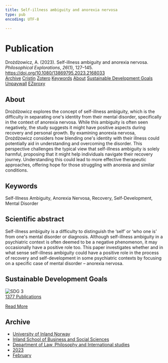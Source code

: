 ```yaml
---
title: Self-illness ambiguity and anorexia nervosa
type: pub
encoding: UTF-8

---
```

<h1>Publication</h1>
<article id="csl-bib-container-763MYTQM" class="csl-bib-container">
  <div class="csl-bib-body"> <div class="csl-entry">Drożdżowicz, A. (2023). Self-illness ambiguity and anorexia nervosa. <i>Philosophical Explorations</i>, <i>26</i>(1), 127–145. <a href="https://doi.org/10.1080/13869795.2023.2168033">https://doi.org/10.1080/13869795.2023.2168033</a></div> </div>
  <div class="csl-bib-buttons">
    <a href="#taxonomy-article-763MYTQM" alt="archive" class="csl-bib-button">Archive</a>
    <a href="https://app.cristin.no/results/show.jsf?id=2129256" alt="Cristin" class="csl-bib-button">Cristin</a>
    <a href="http://zotero.org/groups/5881554/items/763MYTQM" alt="Zotero" class="csl-bib-button">Zotero</a>
    <a href="#keywords-article-763MYTQM" alt="keywords" class="csl-bib-button">Keywords</a>
    <a href="#about-article-763MYTQM" alt="about_pub" class="csl-bib-button">About</a>
    <a href="#sdg-article-763MYTQM" alt="sdg" class="csl-bib-button">Sustainable Development Goals</a>
    <a href="https://doi.org/10.1080/13869795.2023.2168033" alt="Unpaywall" class="csl-bib-button">Unpaywall</a>
    <a href="https://doi.org/10.1080/13869795.2023.2168033" alt="EZproxy" class="csl-bib-button">EZproxy</a>
  </div>
  <div id="csl-bib-meta-container-763MYTQM"></div>
</article>
<div id="csl-bib-meta-763MYTQM" class="csl-bib-meta">
  <article id="about-article-763MYTQM" class="about_pub-article">
    <h1>About</h1>
    Drożdżowicz explores the concept of self-illness ambiguity, which is the difficulty in separating one's identity from their mental disorder, specifically in the context of anorexia nervosa. While this ambiguity is often seen negatively, the study suggests it might have positive aspects during recovery and personal growth. By examining anorexia nervosa, Drożdżowicz considers how blending one's identity with their illness could potentially aid in understanding and overcoming the disorder. This perspective challenges the typical view that self-illness ambiguity is solely harmful, proposing that it might help individuals navigate their recovery journey. Understanding this could lead to more effective therapeutic approaches, offering hope for those struggling with anorexia and similar conditions.
  </article>
  <article id="keywords-article-763MYTQM" class="keywords-article">
    <h1>Keywords</h1>
    Self-Illness Ambiguity, Anorexia Nervosa, Recovery, Self-Development, Mental Disorder
  </article>
  <article id="abstract-article-763MYTQM" class="abstract-article">
    <h1>Scientific abstract</h1>
    Self-illness ambiguity is a difficulty to distinguish the ‘self’ or ‘who one is’ from one's mental disorder or diagnosis. Although self-illness ambiguity in a psychiatric context is often deemed to be a negative phenomenon, it may occasionally have a positive role too. This paper investigates whether and in what sense self-illness ambiguity could have a positive role in the process of recovery and self-development in some psychiatric contexts by focusing on a specific case of mental disorder – anorexia nervosa.
  </article>
  <article id="sdg-article-763MYTQM" class="sdg-article">
    <h1>Sustainable Development Goals</h1>
    <div class="sdg-container"><div id="sdg3" class="sdg">
        <img src="{{< params subfolder >}}images/sdg/sdg03_en.png" class="image" alt="SDG 3">
        <div class="sdg-overlay">
          <a href="{{< params subfolder >}}en/archive/?sdg=3#archive" class="sdg-publication-count"><span>1377</span> Publications</a>
          <p><a href="https://sdgs.un.org/goals/goal3" class="sdg-read-more">Read More</a></p>
        </div>
      </div></div>
  </article>
  <article id="taxonomy-article-763MYTQM" class="taxonomy-article">
    <h1>Archive</h1>
    <ul>
      <li><a href="{{< params subfolder >}}en/archive/?key=3DCRN523">University of Inland Norway</a></li>
      <li><a href="{{< params subfolder >}}en/archive/?key=DU8Q9LN9">Inland School of Business and Social Sciences</a></li>
      <li><a href="{{< params subfolder >}}en/archive/?key=ITYAG68H">Department of Law, Philosophy and International studies</a></li>
      <li><a href="{{< params subfolder >}}en/archive/?key=8Y35X54R">2023</a></li>
      <li><a href="{{< params subfolder >}}en/archive/?key=7ID9SM7U">February</a></li>
    </ul>
  </article>
</div>
